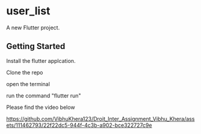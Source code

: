 # user_list

A new Flutter project.

## Getting Started

Install the flutter applcation.

Clone the repo

open the terminal

run the command "flutter run"

Please find the video below



https://github.com/VibhuKhera123/Droit_Inter_Assignment_Vibhu_Khera/assets/111462793/22f22dc5-944f-4c3b-a902-bce322727c9e

